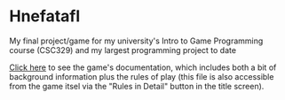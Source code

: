 # Hnefatafl
My final project/game for my university's Intro to Game Programming course (CSC329) and my largest programming project to date

[Click here](Hnefatafl/Assets/Documentation/HnefataflDocumentation.pdf) to see the game's documentation, which includes both a bit of background information plus the rules of play (this file is also accessible from the game itsel via the "Rules in Detail" button in the title screen).

